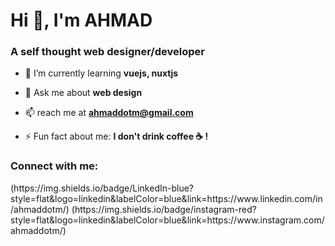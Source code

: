 <h1 align="left">Hi 👋, I'm AHMAD</h1>
<h3 align="left">A self thought web designer/developer</h3>

- 🌱 I’m currently learning **vuejs, nuxtjs**

- 💬 Ask me about **web design**

- 📫 reach me at **ahmaddotm@gmail.com**

- ⚡ Fun fact about me: **I don't drink coffee ☕ !**

<h3 align="left">Connect with me:</h3>
(https://img.shields.io/badge/LinkedIn-blue?style=flat&logo=linkedin&labelColor=blue&link=https://www.linkedin.com/in/ahmaddotm/)
(https://img.shields.io/badge/instagram-red?style=flat&logo=linkedin&labelColor=blue&link=https://www.instagram.com/ahmaddotm/)
